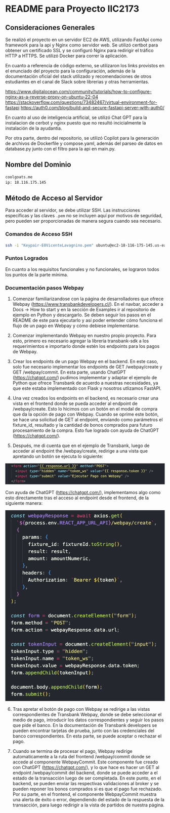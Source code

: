 # README para Proyecto IIC2173

## Consideraciones Generales
Se realizó el proyecto en un servidor EC2 de AWS, utilizando FastApi como framework para la api y Nginx como servidor web. Se utilizó certbot para obtener un certificado SSL y se configuró Nginx para redirigir el tráfico HTTP a HTTPS. Se utilizó Docker para correr la aplicación.

En cuanto a referencia de código externo, se utilizaron los links provistos en el enunciado del proyecto para la configuración, además de la documentación oficial del stack utilizado y recomendaciones de otros estudiantes en el canal de Slack sobre librerias y otras herramientas.

https://www.digitalocean.com/community/tutorials/how-to-configure-nginx-as-a-reverse-proxy-on-ubuntu-22-04
https://stackoverflow.com/questions/73482467/virtual-environment-for-fastapi
https://auth0.com/blog/build-and-secure-fastapi-server-with-auth0/


En cuanto al uso de inteligencia artificial, se utilizó Chat GPT para la instalacion de cerbot y nginx puesto que no resultó incicialmente la instalación de la ayudantía.

Por otra parte, dentro del repositorio, se utilizó Copilot para la generación de archivos de Dockerfile y compose.yaml, además del parseo de datos en database.py junto con el filtro para la api en main.py.

## Nombre del Dominio

```bash
coolgoats.me
ip: 18.116.175.145
```


## Método de Acceso al Servidor

Para acceder al servidor, se debe utilizar SSH. Las instrucciones específicas y las claves `.pem` no se incluyen aquí por motivos de seguridad, pero pueden ser proporcionadas de manera segura cuando sea necesario.

### Comandos de Acceso SSH

```bash
ssh -i "Keypair-E0VicenteLavagnino.pem" ubuntu@ec2-18-116-175-145.us-east-2.compute.amazonaws.com
```

### Puntos Logrados

En cuanto a los requisitos funcionales y no funcionales, se lograron todos los puntos de la parte mínima.

### Documentación pasos Webpay

1. Comenzar familiarizandose con la página de desarrolladores que ofrece Webpay (https://www.transbankdevelopers.cl/). En el navbar, acceder a Docs -> How to start y en la sección de Examples ir al repositorio de ejemplo en Python y descargarlo. Se deben seguir los pasos en el README de este para ejecutarlo y así poder entender cómo funciona el flujo de un pago en Webpay y cómo debiese implementarse.

2. Comenzar implementando Webpay en nuestro propio proyecto. Para esto, primero es necesario agregar la librería transbank-sdk a los requerimientos e importarlo donde estén los endpoints para los pagos de Webpay.

3. Crear los endpoints de un pago Webpay en el backend. En este caso, solo fue necesario implementar los endpoints de GET /webpay/create y GET /webpay/commit. En esta parte, usando ChatGPT (https://chatgpt.com/) pudimos implememtar y adaptar el ejemplo de Python que ofrece Transbank de acuerdo a nuestras necesidades, ya que este estaba implementado con Flask y nosotros utlizamos FastAPI.

4. Una vez creados los endpoints en el backend, es necesario crear una vista en el frontend donde se pueda acceder al endpoint de /webpay/create. Esto lo hicimos con un botón en el modal de compra que da la opción de pago con Webpay. Cuando se oprime este botón, se hace una solicitud de GET al endpoint, enviando como parámetros el fixture_id, resultado y la cantidad de bonos comprados para futuro procesamiento de la compra. Esto fue logrado con ayuda de ChatGPT (https://chatgpt.com/).

5. Después, me di cuenta que en el ejemplo de Transbank, luego de acceder al endpoint the /webpay/create, redirige a una vista que apretando un botón se ejecuta lo siguiente:

![alt text](docs/tbk1.png)

Con ayuda de ChatGPT (https://chatgpt.com/), implementamos algo como esto directamente tras el acceso al endpoint desde el frontend, de la siguiente manera:

![alt text](docs/tbk2.png)

6. Tras apretar el botón de pago con Webpay se redirige a las vistas correspondientes de Transbank Webpay, donde se debe seleccionar el medio de pago, introducir los datos correspondientes y seguir los pasos que pide el banco. En la documentación de Transbank developers se pueden encontrar tarjetas de prueba, junto con las credenciales del banco correspondientes. En esta parte, se puede aceptar o rechazar el pago. 

7. Cuando se termina de procesar el pago, Webpay redirige automaticamente a la ruta del frontend /webpay/commit donde se accede al componente WebpayCommit. Este componente fue creado con ChatGPT (https://chatgpt.com/), y lo que hace es hacer un GET al endpoint /webpay/commit del backend, donde se puede acceder a el estado de la transacción luego de ser completada. En este punto, en el backend, se pueden enviar las respectivas validaciones al broker y se pueden reponer los bonos comprados si es que el pago fue rechazado. Por su parte, en el frontend, el componente WebpayCommit muestra una alerta de éxito o error, dependiendo del estado de la respuesta de la transacción, para luego redirigir a la vista de partidos de nuestra página.

